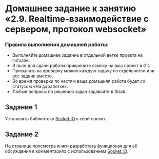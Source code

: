 # Домашнее задание к занятию «2.9. Realtime-взаимодействие с сервером, протокол websocket»
### Правила выполнения домашней работы:

- Выполняйте домашнее задание в отдельной ветке проекта на гитхабе.
- В поле для сдачи работы прикрепите ссылку на ваш проект в Git.
- Присылать на проверку можно каждую задачу по отдельности или все задачи вместе.
- Во время проверки по частям ваша домашняя работа будет со статусом «На доработке».
- Любые вопросы по решению задач задавайте в Slack.

## Задание 1
Установить библиотеку [Socket.IO](https://socket.io/) в свой проект.

## Задание 2
На странице просмотра книги разработать функционал для её обсуждения в комментариях с использованием [Socket.IO](https://socket.io/).
